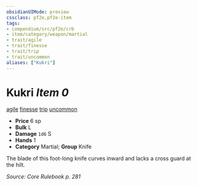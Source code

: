 ```yaml
---
obsidianUIMode: preview
cssclass: pf2e,pf2e-item
tags:
- compendium/src/pf2e/crb
- item/category/weapon/martial
- trait/agile
- trait/finesse
- trait/trip
- trait/uncommon
aliases: ["Kukri"]
---
```

# Kukri *Item 0*  
[agile](rules/traits/agile.md "Agile Weapon Trait")  [finesse](rules/traits/finesse.md "Finesse Weapon Trait")  [trip](rules/traits/trip.md "Trip Weapon Trait")  [uncommon](rules/traits/uncommon.md "Uncommon Rarity Trait")  

- **Price** 6 sp
- **Bulk** L
- **Damage** `1d6` S
- **Hands** 1
- **Category** Martial; **Group** Knife 

The blade of this foot-long knife curves inward and lacks a cross guard at the hilt.

*Source: Core Rulebook p. 281*